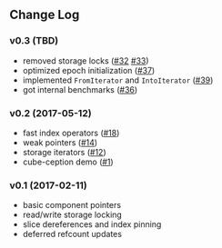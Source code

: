 ## Change Log

### v0.3 (TBD)
  - removed storage locks ([#32](https://github.com/kvark/froggy/pull/32) [#33](https://github.com/kvark/froggy/pull/33))
  - optimized epoch initialization ([#37](https://github.com/kvark/froggy/pull/37))
  - implemented `FromIterator` and `IntoIterator` ([#39](https://github.com/kvark/froggy/pull/39))
  - got internal benchmarks ([#36](https://github.com/kvark/froggy/pull/36))

### v0.2 (2017-05-12)
  - fast index operators ([#18](https://github.com/kvark/froggy/pull/18))
  - weak pointers ([#14](https://github.com/kvark/froggy/pull/14))
  - storage iterators ([#12](https://github.com/kvark/froggy/pull/12))
  - cube-ception demo ([#1](https://github.com/kvark/froggy/pull/1))

### v0.1 (2017-02-11)
  - basic component pointers
  - read/write storage locking
  - slice dereferences and index pinning
  - deferred refcount updates
